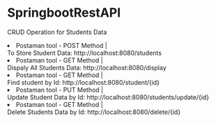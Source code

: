 # SpringbootRestAPI
CRUD Operation for Students Data

 <li> Postaman tool - POST Method |<br>
  To Store Student Data: http://localhost:8080/students</li>

 <li> Postaman tool - GET Method |<br>
  Dispaly All Students Data: http://localhost:8080/display </li>

 <li> Postaman tool - GET Method |<br>
  Find student by Id: http://localhost:8080/student/{id} </li> 

 <li> Postaman tool - PUT Method |<br>
  Update Student Data by Id: http://localhost:8080/students/update/{id} </li>
  
 <li> Postaman tool - GET Method |<br>
  Delete Students Data by Id: http://localhost:8080/delete/{id} </li>


